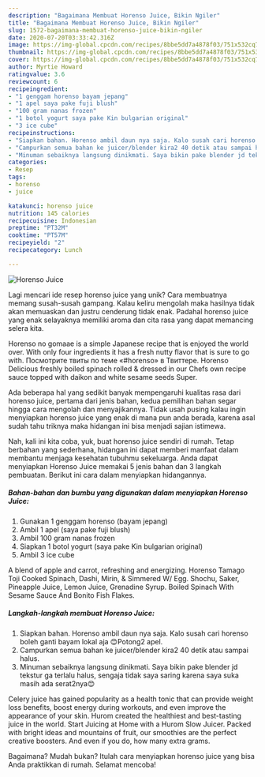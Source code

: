 ```yaml
---
description: "Bagaimana Membuat Horenso Juice, Bikin Ngiler"
title: "Bagaimana Membuat Horenso Juice, Bikin Ngiler"
slug: 1572-bagaimana-membuat-horenso-juice-bikin-ngiler
date: 2020-07-20T03:33:42.316Z
image: https://img-global.cpcdn.com/recipes/8bbe5dd7a4878f03/751x532cq70/horenso-juice-foto-resep-utama.jpg
thumbnail: https://img-global.cpcdn.com/recipes/8bbe5dd7a4878f03/751x532cq70/horenso-juice-foto-resep-utama.jpg
cover: https://img-global.cpcdn.com/recipes/8bbe5dd7a4878f03/751x532cq70/horenso-juice-foto-resep-utama.jpg
author: Myrtie Howard
ratingvalue: 3.6
reviewcount: 6
recipeingredient:
- "1 genggam horenso bayam jepang"
- "1 apel saya pake fuji blush"
- "100 gram nanas frozen"
- "1 botol yogurt saya pake Kin bulgarian original"
- "3 ice cube"
recipeinstructions:
- "Siapkan bahan. Horenso ambil daun nya saja. Kalo susah cari horenso boleh ganti bayam lokal aja 😊Potong2 apel."
- "Campurkan semua bahan ke juicer/blender kira2 40 detik atau sampai halus."
- "Minuman sebaiknya langsung dinikmati. Saya bikin pake blender jd tekstur ga terlalu halus, sengaja tidak saya saring karena saya suka masih ada serat2nya😊"
categories:
- Resep
tags:
- horenso
- juice

katakunci: horenso juice 
nutrition: 145 calories
recipecuisine: Indonesian
preptime: "PT32M"
cooktime: "PT57M"
recipeyield: "2"
recipecategory: Lunch

---
```



![Horenso Juice](https://img-global.cpcdn.com/recipes/8bbe5dd7a4878f03/751x532cq70/horenso-juice-foto-resep-utama.jpg)

Lagi mencari ide resep horenso juice yang unik? Cara membuatnya memang susah-susah gampang. Kalau keliru mengolah maka hasilnya tidak akan memuaskan dan justru cenderung tidak enak. Padahal horenso juice yang enak selayaknya memiliki aroma dan cita rasa yang dapat memancing selera kita.

Horenso no gomaae is a simple Japanese recipe that is enjoyed the world over. With only four ingredients it has a fresh nutty flavor that is sure to go with. Посмотрите твиты по теме «#horenso» в Твиттере. Horenso Delicious freshly boiled spinach rolled &amp; dressed in our Chefs own recipe sauce topped with daikon and white sesame seeds Super.

Ada beberapa hal yang sedikit banyak mempengaruhi kualitas rasa dari horenso juice, pertama dari jenis bahan, kedua pemilihan bahan segar hingga cara mengolah dan menyajikannya. Tidak usah pusing kalau ingin menyiapkan horenso juice yang enak di mana pun anda berada, karena asal sudah tahu triknya maka hidangan ini bisa menjadi sajian istimewa.


Nah, kali ini kita coba, yuk, buat horenso juice sendiri di rumah. Tetap berbahan yang sederhana, hidangan ini dapat memberi manfaat dalam membantu menjaga kesehatan tubuhmu sekeluarga. Anda dapat menyiapkan Horenso Juice memakai 5 jenis bahan dan 3 langkah pembuatan. Berikut ini cara dalam menyiapkan hidangannya.

<!--inarticleads1-->

##### Bahan-bahan dan bumbu yang digunakan dalam menyiapkan Horenso Juice:

1. Gunakan 1 genggam horenso (bayam jepang)
1. Ambil 1 apel (saya pake fuji blush)
1. Ambil 100 gram nanas frozen
1. Siapkan 1 botol yogurt (saya pake Kin bulgarian original)
1. Ambil 3 ice cube


A blend of apple and carrot, refreshing and energizing. Horenso Tamago Toji Cooked Spinach, Dashi, Mirin, &amp; Simmered W/ Egg. Shochu, Saker, Pineapple Juice, Lemon Juice, Grenadine Syrup. Boiled Spinach With Sesame Sauce And Bonito Fish Flakes. 

<!--inarticleads2-->

##### Langkah-langkah membuat Horenso Juice:

1. Siapkan bahan. Horenso ambil daun nya saja. Kalo susah cari horenso boleh ganti bayam lokal aja 😊Potong2 apel.
1. Campurkan semua bahan ke juicer/blender kira2 40 detik atau sampai halus.
1. Minuman sebaiknya langsung dinikmati. Saya bikin pake blender jd tekstur ga terlalu halus, sengaja tidak saya saring karena saya suka masih ada serat2nya😊


Celery juice has gained popularity as a health tonic that can provide weight loss benefits, boost energy during workouts, and even improve the appearance of your skin. Hurom created the healthiest and best-tasting juice in the world. Start Juicing at Home with a Hurom Slow Juicer. Packed with bright ideas and mountains of fruit, our smoothies are the perfect creative boosters. And even if you do, how many extra grams. 

Bagaimana? Mudah bukan? Itulah cara menyiapkan horenso juice yang bisa Anda praktikkan di rumah. Selamat mencoba!
